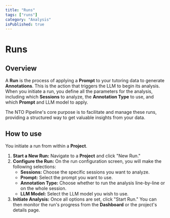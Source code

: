 ```yaml
---
title: "Runs"
tags: ["runs"]
category: "Analysis"
isPublished: true
---
```


# Runs

## Overview

A **Run** is the process of applying a **Prompt** to your tutoring data to generate **Annotations**. This is the action that triggers the LLM to begin its analysis. When you initiate a run, you define all the parameters for the analysis, including which **Sessions** to analyze, the **Annotation Type** to use, and which **Prompt** and LLM model to apply.

The NTO Pipeline's core purpose is to facilitate and manage these runs, providing a structured way to get valuable insights from your data.

## How to use

You initiate a run from within a **Project**.

1.  **Start a New Run:** Navigate to a **Project** and click "New Run."
2.  **Configure the Run:** On the run configuration screen, you will make the following selections:
    * **Sessions:** Choose the specific sessions you want to analyze.
    * **Prompt:** Select the prompt you want to use.
    * **Annotation Type:** Choose whether to run the analysis line-by-line or on the whole session.
    * **LLM Model:** Select the LLM model you wish to use.
3.  **Initiate Analysis:** Once all options are set, click "Start Run." You can then monitor the run's progress from the **Dashboard** or the project's details page.
